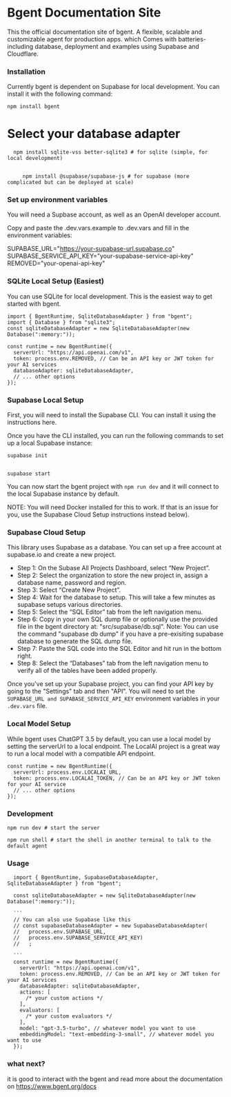 # Bgent Documentation Site

This the official documentation site of bgent. A flexible, scalable and customizable agent for production apps. which  Comes with batteries-including database, deployment and examples using Supabase and Cloudflare. 

### Installation
Currently bgent is dependent on Supabase for local development. You can install it with the following command:


    npm install bgent

# Select your database adapter

      npm install sqlite-vss better-sqlite3 # for sqlite (simple, for local development)
 ```     
      
      npm install @supabase/supabase-js # for supabase (more complicated but can be deployed at scale)
```


### Set up environment variables

You will need a Supbase account, as well as an OpenAI developer account.

Copy and paste the .dev.vars.example to .dev.vars and fill in the environment variables:

  SUPABASE_URL="https://your-supabase-url.supabase.co"
  SUPABASE_SERVICE_API_KEY="your-supabase-service-api-key"
  REMOVED="your-openai-api-key"

### SQLite Local Setup (Easiest)
You can use SQLite for local development. This is the easiest way to get started with bgent.

    import { BgentRuntime, SqliteDatabaseAdapter } from "bgent";
    import { Database } from "sqlite3";
    const sqliteDatabaseAdapter = new SqliteDatabaseAdapter(new Database(":memory:"));
    
    const runtime = new BgentRuntime({
      serverUrl: "https://api.openai.com/v1",
      token: process.env.REMOVED, // Can be an API key or JWT token for your AI services
      databaseAdapter: sqliteDatabaseAdapter,
      // ... other options
    });
    
### Supabase Local Setup
First, you will need to install the Supabase CLI. You can install it using the instructions here.

Once you have the CLI installed, you can run the following commands to set up a local Supabase instance:

    supabase init
```

supabase start
```

You can now start the bgent project with  `npm run dev`   and it will connect to the local Supabase instance by default.

NOTE: You will need Docker installed for this to work. If that is an issue for you, use the Supabase Cloud Setup instructions instead below).

### Supabase Cloud Setup
This library uses Supabase as a database. You can set up a free account at supabase.io and create a new project.

* Step 1: On the Subase All Projects Dashboard, select “New Project”.
* Step 2: Select the organization to store the new project in, assign a database name, password and region.
* Step 3: Select “Create New Project”.
* Step 4: Wait for the database to setup. This will take a few minutes as supabase setups various directories.
* Step 5: Select the “SQL Editor” tab from the left navigation menu.
* Step 6: Copy in your own SQL dump file or optionally use the provided file in the bgent directory at: "src/supabase/db.sql". Note: You can use the command "supabase db dump" if you have a pre-exisiting supabase database to generate the SQL dump file.
* Step 7: Paste the SQL code into the SQL Editor and hit run in the bottom right.
* Step 8: Select the “Databases” tab from the left navigation menu to verify all of the tables have been added properly.

Once you've set up your Supabase project, you can find your API key by going to the "Settings" tab and then "API". You will need to set the` SUPABASE_URL and SUPABASE_SERVICE_API_KEY` environment variables in your `.dev.vars` file.

### Local Model Setup

While bgent uses ChatGPT 3.5 by default, you can use a local model by setting the serverUrl to a local endpoint. The LocalAI project is a great way to run a local model with a compatible API endpoint.

    const runtime = new BgentRuntime({
      serverUrl: process.env.LOCALAI_URL,
      token: process.env.LOCALAI_TOKEN, // Can be an API key or JWT token for your AI service
      // ... other options
    });


### Development

    npm run dev # start the server
```
npm run shell # start the shell in another terminal to talk to the default agent
```
### Usage
      import { BgentRuntime, SupabaseDatabaseAdapter, SqliteDatabaseAdapter } from "bgent";
      
      const sqliteDatabaseAdapter = new SqliteDatabaseAdapter(new Database(":memory:"));
      
      ```
      // You can also use Supabase like this
      // const supabaseDatabaseAdapter = new SupabaseDatabaseAdapter(
      //   process.env.SUPABASE_URL,
      //   process.env.SUPABASE_SERVICE_API_KEY)
      //   ;
      
      ```
      const runtime = new BgentRuntime({
        serverUrl: "https://api.openai.com/v1",
        token: process.env.REMOVED, // Can be an API key or JWT token for your AI services
        databaseAdapter: sqliteDatabaseAdapter,
        actions: [
          /* your custom actions */
        ],
        evaluators: [
          /* your custom evaluators */
        ],
        model: "gpt-3.5-turbo", // whatever model you want to use
        embeddingModel: "text-embedding-3-small", // whatever model you want to use
      });


### what next?
it is good to interact with the  bgent and read more about the documentation on https://www.bgent.org/docs

